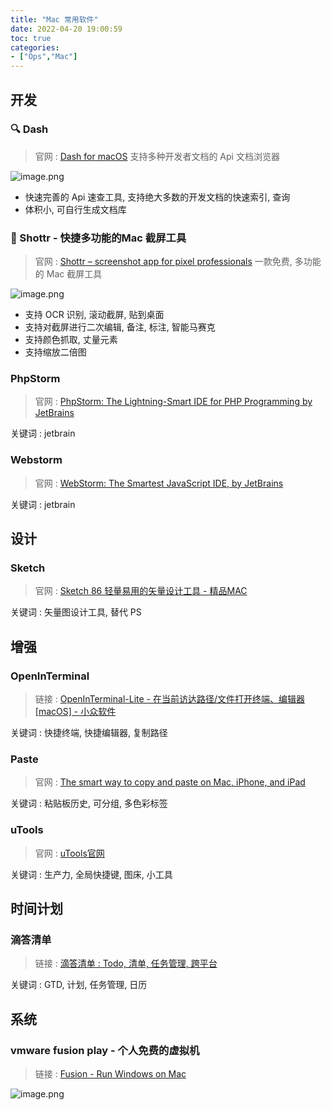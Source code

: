 ```yaml
---
title: "Mac 常用软件"
date: 2022-04-20 19:00:59
toc: true
categories:
- ["Ops","Mac"]
---
```


## 开发


### 🔍 Dash
> 官网 : [Dash for macOS](https://kapeli.com/dash)
> 支持多种开发者文档的 Api 文档浏览器

![image.png](https://file.wulicode.com/yuque/202211/11/15/3512byvu9Nb8.png?x-oss-process=image/resize,h_648)

- 快速完善的 Api 速查工具, 支持绝大多数的开发文档的快速索引, 查询
- 体积小, 可自行生成文档库

### 🔗 Shottr - 快捷多功能的Mac 截屏工具
> 官网 : [Shottr – screenshot app for pixel professionals](https://shottr.cc/)
> 一款免费, 多功能的 Mac 截屏工具

![image.png](https://file.wulicode.com/yuque/202212/03/17/2009jpqfVJKN.png?x-oss-process=image/resize,h_686)

- 支持 OCR 识别, 滚动截屏, 贴到桌面
- 支持对截屏进行二次编辑, 备注, 标注, 智能马赛克
- 支持颜色抓取, 丈量元素
- 支持缩放二倍图

### PhpStorm
> 官网 : [PhpStorm: The Lightning-Smart IDE for PHP Programming by JetBrains](https://www.jetbrains.com/phpstorm/)

关键词 : jetbrain

### Webstorm
> 官网 : [WebStorm: The Smartest JavaScript IDE, by JetBrains](https://www.jetbrains.com/webstorm/)

关键词 : jetbrain

## 设计

### Sketch
> 官网 : [Sketch 86 轻量易用的矢量设计工具 - 精品MAC](https://xclient.info/s/sketch.html)

关键词 : 矢量图设计工具, 替代 PS

## 增强

### OpenInTerminal
> 链接 : [OpenInTerminal-Lite - 在当前访达路径/文件打开终端、编辑器[macOS] - 小众软件](https://www.appinn.com/openinterminal-lite/)

关键词 : 快捷终端, 快捷编辑器, 复制路径

### Paste
> 官网 : [The smart way to copy and paste on Mac, iPhone, and iPad](https://pasteapp.io/)

关键词 : 粘贴板历史, 可分组, 多色彩标签

### uTools
> 官网 : [uTools官网](https://u.tools/)

关键词 : 生产力, 全局快捷键, 图床, 小工具

## 时间计划

### 滴答清单
> 链接 : [滴答清单 : Todo, 清单, 任务管理, 跨平台](https://dida365.com/)

关键词 : GTD, 计划, 任务管理, 日历


## 系统

### vmware fusion play - 个人免费的虚拟机
> 链接 : [Fusion - Run Windows on Mac](https://www.vmware.com/cn/products/fusion.html)

![image.png](https://file.wulicode.com/yuque/202208/24/23/2203zIY7m7tX.png?x-oss-process=image/resize,h_418)

